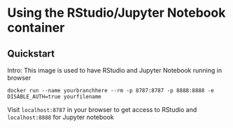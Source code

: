 # **Using the RStudio/Jupyter Notebook container**
## Quickstart 
Intro: This image is used to have RStudio and Jupyter Notebook running in browser
```
docker run --name yourbranchhere --rm -p 8787:8787 -p 8888:8888 -e DISABLE_AUTH=true yourfilename
```
Visit ```localhost:8787``` in your browser to get access to RStudio and ```localhost:8888``` for Jupyter notebook
